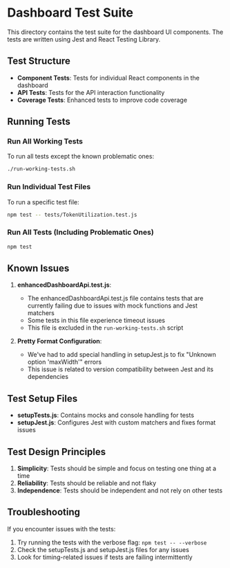 # Dashboard Test Suite

This directory contains the test suite for the dashboard UI components. The tests are written using Jest and React Testing Library.

## Test Structure

- **Component Tests**: Tests for individual React components in the dashboard
- **API Tests**: Tests for the API interaction functionality
- **Coverage Tests**: Enhanced tests to improve code coverage

## Running Tests

### Run All Working Tests

To run all tests except the known problematic ones:

```bash
./run-working-tests.sh
```

### Run Individual Test Files

To run a specific test file:

```bash
npm test -- tests/TokenUtilization.test.js
```

### Run All Tests (Including Problematic Ones)

```bash
npm test
```

## Known Issues

1. **enhancedDashboardApi.test.js**:
   - The enhancedDashboardApi.test.js file contains tests that are currently failing due to issues with mock functions and Jest matchers
   - Some tests in this file experience timeout issues
   - This file is excluded in the `run-working-tests.sh` script

2. **Pretty Format Configuration**:
   - We've had to add special handling in setupJest.js to fix "Unknown option 'maxWidth'" errors
   - This issue is related to version compatibility between Jest and its dependencies

## Test Setup Files

- **setupTests.js**: Contains mocks and console handling for tests
- **setupJest.js**: Configures Jest with custom matchers and fixes format issues

## Test Design Principles

1. **Simplicity**: Tests should be simple and focus on testing one thing at a time
2. **Reliability**: Tests should be reliable and not flaky
3. **Independence**: Tests should be independent and not rely on other tests

## Troubleshooting

If you encounter issues with the tests:

1. Try running the tests with the verbose flag: `npm test -- --verbose`
2. Check the setupTests.js and setupJest.js files for any issues
3. Look for timing-related issues if tests are failing intermittently